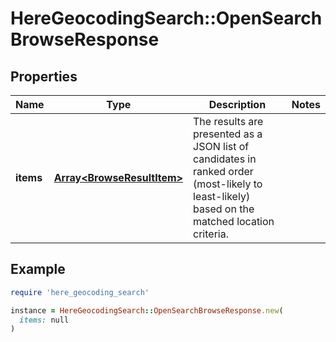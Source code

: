 # HereGeocodingSearch::OpenSearchBrowseResponse

## Properties

| Name | Type | Description | Notes |
| ---- | ---- | ----------- | ----- |
| **items** | [**Array&lt;BrowseResultItem&gt;**](BrowseResultItem.md) | The results are presented as a JSON list of candidates in ranked order (most-likely to least-likely) based on the matched location criteria. |  |

## Example

```ruby
require 'here_geocoding_search'

instance = HereGeocodingSearch::OpenSearchBrowseResponse.new(
  items: null
)
```


